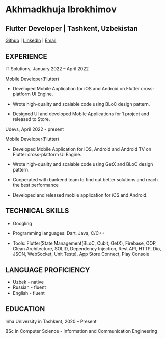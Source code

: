# Akhmadkhuja Ibrokhimov

## Flutter Developer | Tashkent, Uzbekistan
[Github](https://github.com/a-ibrkh) | [LinkedIn](https://www.linkedin.com/in/akhmadkhuja-ibrokhimov-562554237/) | [Email](axmadxojaibrohimov@gmail.com)

## EXPERIENCE

IT Solutions, January 2022 – April 2022

Mobile Developer(Flutter)

* Developed Mobile Application for iOS and Android on Flutter cross-platform UI Engine.

* Wrote high-quality and scalable code using BLoC design pattern.

* Designed UI and developed Mobile Applications for 1 project and released to Store.


Udevs, April 2022 - present

Mobile Developer(Flutter)

* Developed Mobile Application for iOS, Android and Android TV on Flutter cross-platform UI Engine.

* Wrote high-quality and scalable code using GetX and BLoC design pattern.

* Cooperated with backend team to find out better solutions and reach the best performance

* Developed and released mobile application for iOS and Android.

## TECHNICAL SKILLS

* Googling

* Programming languages: Dart, Java, C/C++

* Tools: Flutter(State Management(BLoC, Cubit, GetX), Firebase, OOP, Clean Architecture, SOLID, Dependency Injection, Rest API, HTTP, Dio, JSON, WebSocket, Unit Tests), App Store Connect, Play Console

## LANGUAGE PROFICIENCY

* Uzbek - native
* Russian - fluent
* English - fluent

## EDUCATION

Inha University in Tashkent, 2020 – Present

BSc in Computer Science - Information and Communication Engineering
